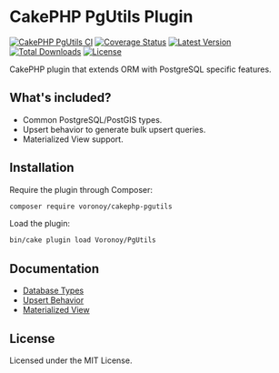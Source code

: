 # CakePHP PgUtils Plugin

[![CakePHP PgUtils CI](https://github.com/voronoy/cakephp-pgutils/workflows/CakePHP%20PgUtils%20CI/badge.svg)](https://github.com/voronoy/cakephp-pgutils/actions)
[![Coverage Status](https://img.shields.io/codecov/c/gh/voronoy/cakephp-pgutils?style=flat)](https://codecov.io/gh/voronoy/cakephp-pgutils)
[![Latest Version](https://img.shields.io/packagist/v/voronoy/cakephp-pgutils.svg?style=flat)](https://packagist.org/packages/voronoy/cakephp-pgutils)
[![Total Downloads](https://img.shields.io/packagist/dt/voronoy/cakephp-pgutils.svg?style=flat)](https://packagist.org/packages/voronoy/cakephp-pgutils)
[![License](https://img.shields.io/badge/license-MIT-blue.svg?style=flat)](https://packagist.org/packages/voronoy/cakephp-pgutils)

CakePHP plugin that extends ORM with PostgreSQL specific features.

## What's included?

- Common PostgreSQL/PostGIS types.
- Upsert behavior to generate bulk upsert queries.
- Materialized View support.

## Installation

Require the plugin through Composer:

```bash
composer require voronoy/cakephp-pgutils
```

Load the plugin:

```bash
bin/cake plugin load Voronoy/PgUtils
```

## Documentation

- [Database Types](docs/types.md)
- [Upsert Behavior](docs/upsert-behavior.md)
- [Materialized View](docs/materialized-view.md)

## License

Licensed under the MIT License.
